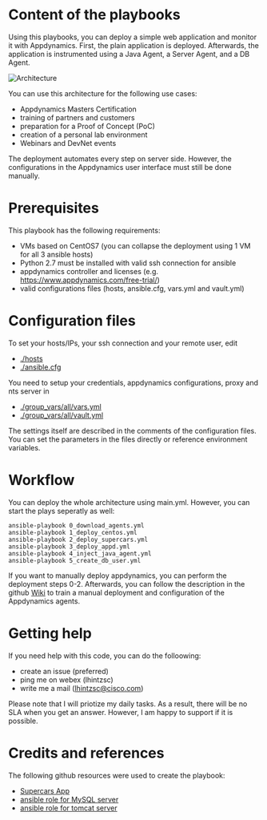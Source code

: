 # Content of the playbooks

Using this playbooks, you can deploy a simple web application and monitor it with Appdynamics.
First, the plain application is deployed. Afterwards, the application is instrumented using
a Java Agent, a Server Agent, and a DB Agent.

![Architecture](https://github.com/lhintzsc/ansible_supercars_app/blob/master/docs/Architecture.png)

You can use this architecture for the following use cases:

* Appdynamics Masters Certification
* training of partners and customers
* preparation for a Proof of Concept (PoC)
* creation of a personal lab environment
* Webinars and DevNet events

The deployment automates every step on server side. However, the configurations in the Appdynamics
user interface must still be done manually.

# Prerequisites

This playbook has the following requirements:

* VMs based on CentOS7 (you can collapse the deployment using 1 VM for all 3 ansible hosts)
* Python 2.7 must be installed with valid ssh connection for ansible
* appdynamics controller and licenses (e.g. https://www.appdynamics.com/free-trial/)
* valid configurations files (hosts, ansible.cfg, vars.yml and vault.yml)

# Configuration files

To set your hosts/IPs, your ssh connection and your remote user, edit

* [./hosts](https://github.com/lhintzsc/ansible_supercars_app/blob/master/hosts)
* [./ansible.cfg](https://github.com/lhintzsc/ansible_supercars_app/blob/master/ansible.cfg)

You need to setup your credentials, appdynamics configurations, proxy and nts server in

* [./group_vars/all/vars.yml](https://github.com/lhintzsc/ansible_supercars_app/blob/master/group_vars/all/vars.yml)
* [./group_vars/all/vault.yml ](https://github.com/lhintzsc/ansible_supercars_app/blob/master/group_vars/all/vault.yml)

The settings itself are described in the comments of the configuration files. 
You can set the parameters in the files directly or reference environment variables.

# Workflow

You can deploy the whole architecture using main.yml. 
However, you can start the plays seperatly as well:

```ansible
ansible-playbook 0_download_agents.yml
ansible-playbook 1_deploy_centos.yml
ansible-playbook 2_deploy_supercars.yml
ansible-playbook 3_deploy_appd.yml
ansible-playbook 4_inject_java_agent.yml
ansible-playbook 5_create_db_user.yml
```

If you want to manually deploy appdynamics, you can perform the deployment steps 0-2. 
Afterwards, you can follow the description in the github [Wiki](https://github.com/lhintzsc/ansible_supercars_app/wiki) to train a manual 
deployment and configuration of the Appdynamics agents.

# Getting help

If you need help with this code, you can do the folloowing:

* create an issue (preferred)
* ping me on webex (lhintzsc)
* write me a mail (lhintzsc@cisco.com)

Please note that I will priotize my daily tasks. As a result, there will be no SLA
when you get an answer. However, I am happy to support if it is possible.


# Credits and references

The following github resources were used to create the playbook:

* [Supercars App](https://github.com/Appdynamics/Cars_Sample_App)
* [ansible role for MySQL server](https://github.com/geerlingguy/ansible-role-mysql)
* [ansible role for tomcat server](https://github.com/zaxos/tomcat-ansible-role)